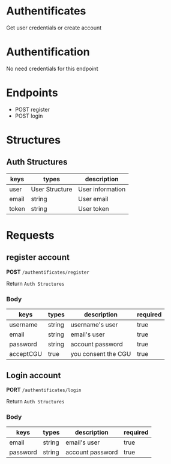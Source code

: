 # Authentificates
Get user credentials or create account

# Authentification
No need credentials for this endpoint

# Endpoints
- POST register
- POST login

# Structures

## Auth Structures
| keys | types | description |
|------|-------|-------------|
| user | User Structure | User information |
| email | string | User email |
| token | string | User token |

# Requests

## register account
**POST** `/authentificates/register`

Return `Auth Structures`

### Body
| keys | types | description | required |
|------|-------|-------------|----------|
| username | string | username's user | true |
| email | string | email's user | true |
| password | string | account password | true |
| acceptCGU | true | you consent the CGU | true |

## Login account
**PORT** `/authentificates/login`

Return `Auth Structures`

### Body
| keys | types | description | required |
|------|-------|-------------|----------|
| email | string | email's user | true |
| password | string | account password | true |
